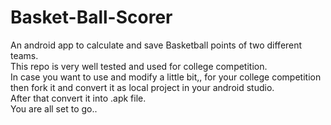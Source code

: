 # Basket-Ball-Scorer
An android app to calculate and save Basketball points of two different teams.<br>
This repo is very well tested and used for college competition.<br>
In case you want to use and modify a little bit,, for your college competition then fork it and convert it as local project in your android studio.<br>
After that convert it into .apk file.<br>
You are all set to go..



